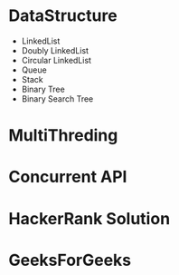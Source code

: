 # DataStructure
  * LinkedList
  * Doubly LinkedList
  * Circular LinkedList
  * Queue
  * Stack
  * Binary Tree
  * Binary Search Tree
# MultiThreding
# Concurrent API
# HackerRank Solution
# GeeksForGeeks
